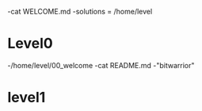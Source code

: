 -cat WELCOME.md
-solutions = /home/level

# Level0
-/home/level/00_welcome
-cat README.md
-"bitwarrior"

# level1
